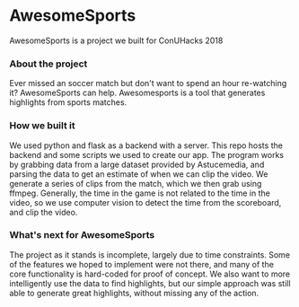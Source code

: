 # AwesomeSports

AwesomeSports is a project we built for ConUHacks 2018

### About the project
Ever missed an soccer match but don't want to spend an hour re-watching it? AwesomeSports can help. Awesomesports is a tool that generates highlights from sports matches. 

### How we built it
We used python and flask as a backend with a server. This repo hosts the backend and some scripts we used to create our app. The program works by grabbing data from a large dataset provided by Astucemedia, and parsing the data to get an estimate of when we can clip the video. We generate a series of clips from the match, which we then grab using ffmpeg. Generally, the time in the game is not related to the time in the video, so we use computer vision to detect the time from the scoreboard, and clip the video. 

### What's next for AwesomeSports
The project as it stands is incomplete, largely due to time constraints. Some of the features we hoped to implement were not there, and many of the core functionality is hard-coded for proof of concept. We also want to more intelligently use the data to find highlights, but our simple approach was still able to generate great highlights, without missing any of the action.

